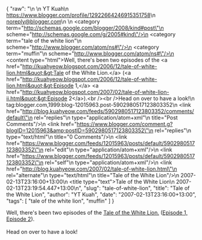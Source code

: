 {
  "raw": "<entry>\n  <author>\n    <name>YT Kuah</name>\n    <uri>https://www.blogger.com/profile/12922664246915351758</uri>\n    <email>noreply@blogger.com</email>\n  </author>\n  <category term=\"http://schemas.google.com/blogger/2008/kind#post\"\n    scheme=\"http://schemas.google.com/g/2005#kind\"/>\n  <category term=\"tale of the white lion\"\n    scheme=\"http://www.blogger.com/atom/ns#\"/>\n  <category term=\"muffin\"\n    scheme=\"http://www.blogger.com/atom/ns#\"/>\n  <content type=\"html\">Well, there's been two episodes of the &lt;a href=&quot;http://kuahyeow.blogspot.com/2006/12/tale-of-white-lion.html&quot;&gt;Tale of the White Lion.&lt;/a&gt; (&lt;a href=&quot;http://kuahyeow.blogspot.com/2006/12/tale-of-white-lion.html&quot;&gt;Episode 1,&lt;/a&gt; &lt;a href=&quot;http://kuahyeow.blogspot.com/2007/02/tale-of-white-lion-ii.html&quot;&gt;Episode 2&lt;/a&gt;).&lt;br /&gt;&lt;br /&gt;Head on over to have a look!</content>\n  <id>tag:blogger.com,1999:blog-12015963.post-5902980517123803352</id>\n  <link href=\"http://blog.kuahyeow.com/feeds/5902980517123803352/comments/default\"\n    rel=\"replies\"\n    type=\"application/atom+xml\"\n    title=\"Post Comments\"/>\n  <link href=\"https://www.blogger.com/comment.g?blogID=12015963&amp;postID=5902980517123803352\"\n    rel=\"replies\"\n    type=\"text/html\"\n    title=\"0 Comments\"/>\n  <link href=\"https://www.blogger.com/feeds/12015963/posts/default/5902980517123803352\"\n    rel=\"edit\"\n    type=\"application/atom+xml\"/>\n  <link href=\"https://www.blogger.com/feeds/12015963/posts/default/5902980517123803352\"\n    rel=\"self\"\n    type=\"application/atom+xml\"/>\n  <link href=\"http://blog.kuahyeow.com/2007/02/tale-of-white-lion.html\"\n    rel=\"alternate\"\n    type=\"text/html\"\n    title=\"Tale of the White Lion\"/>\n  <published>2007-02-13T23:16:00+13:00</published>\n  <title type=\"text\">Tale of the White Lion</title>\n  <updated>2007-02-13T23:19:54.447+13:00</updated>\n</entry>",
  "slug": "tale-of-white-lion",
  "title": "Tale of the White Lion",
  "author": "YT Kuah",
  "date": "2007-02-13T23:16:00+13:00",
  "tags": [
    "tale of the white lion",
    "muffin"
  ]
}

Well, there's been two episodes of the <a href="http://kuahyeow.blogspot.com/2006/12/tale-of-white-lion.html">Tale of the White Lion.</a> (<a href="http://kuahyeow.blogspot.com/2006/12/tale-of-white-lion.html">Episode 1,</a> <a href="http://kuahyeow.blogspot.com/2007/02/tale-of-white-lion-ii.html">Episode 2</a>).<br /><br />Head on over to have a look!